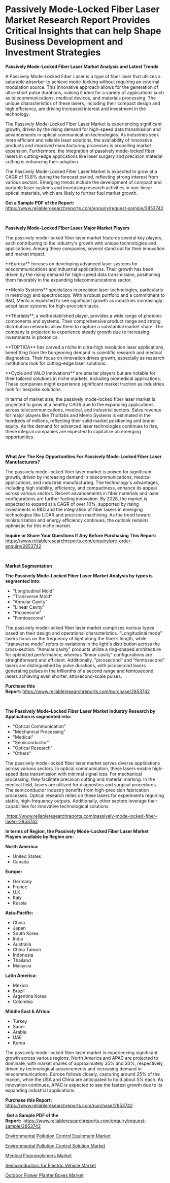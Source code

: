 <p><h1>Passively Mode-Locked Fiber Laser Market Research Report Provides Critical Insights that can help Shape Business Development and Investment Strategies</h1></p><p><strong>Passively Mode-Locked Fiber Laser Market Analysis and Latest Trends</strong></p>
<p><p>A Passively Mode-Locked Fiber Laser is a type of fiber laser that utilizes a saturable absorber to achieve mode-locking without requiring an external modulation source. This innovative approach allows for the generation of ultra-short pulse durations, making it ideal for a variety of applications such as telecommunications, medical devices, and materials processing. The unique characteristics of these lasers, including their compact design and high efficiency, are driving increased interest and investment in the technology.</p><p>The Passively Mode-Locked Fiber Laser Market is experiencing significant growth, driven by the rising demand for high-speed data transmission and advancements in optical communication technologies. As industries seek more efficient and reliable laser solutions, the availability of innovative products and improved manufacturing processes is propelling market expansion. Furthermore, the integration of passively mode-locked fiber lasers in cutting-edge applications like laser surgery and precision material cutting is enhancing their adoption.</p><p>The Passively Mode-Locked Fiber Laser Market is expected to grow at a CAGR of 13.8% during the forecast period, reflecting strong interest from various sectors. Emerging trends include the development of compact and portable laser systems and increasing research activities in non-linear optical materials, which are likely to further fuel market growth.</p></p>
<p><strong>Get a Sample PDF of the Report:&nbsp;</strong> <a href="https://www.reliableresearchreports.com/enquiry/request-sample/2853742?utm_campaign=37&utm_medium=2&utm_source=Github&utm_content=ia&utm_term=12032025&utm_id=passively-mode-locked-fiber-laser">https://www.reliableresearchreports.com/enquiry/request-sample/2853742</a></p>
<p>&nbsp;</p>
<p><strong>Passively Mode-Locked Fiber Laser Major Market Players</strong></p>
<p><p>The passively mode-locked fiber laser market features several key players, each contributing to the industry's growth with unique technologies and applications. Among these companies, several stand out for their innovation and market impact.</p><p>**Eureka** focuses on developing advanced laser systems for telecommunications and industrial applications. Their growth has been driven by the rising demand for high-speed data transmission, positioning them favorably in the expanding telecommunications sector.</p><p>**Menlo Systems** specializes in precision laser technologies, particularly in metrology and spectroscopy. With a robust portfolio and a commitment to R&D, Menlo is expected to see significant growth as industries increasingly adopt laser systems for high-precision tasks.</p><p>**Thorlabs**, a well-established player, provides a wide range of photonic components and systems. Their comprehensive product range and strong distribution networks allow them to capture a substantial market share. The company is projected to experience steady growth due to increasing investments in photonics.</p><p>**TOPTICA** has carved a niche in ultra-high resolution laser applications, benefitting from the burgeoning demand in scientific research and medical diagnostics. Their focus on innovation drives growth, especially as research institutions look for cutting-edge laser solutions.</p><p>**Cycle and VALO Innovations** are smaller players but are notable for their tailored solutions in niche markets, including biomedical applications. These companies might experience significant market traction as industries look for bespoke solutions.</p><p>In terms of market size, the passively mode-locked fiber laser market is projected to grow at a healthy CAGR due to the expanding applications across telecommunications, medical, and industrial sectors. Sales revenue for major players like Thorlabs and Menlo Systems is estimated in the hundreds of millions, reflecting their solid market positioning and brand equity. As the demand for advanced laser technologies continues to rise, these integral companies are expected to capitalize on emerging opportunities.</p></p>
<p>&nbsp;</p>
<p><strong>What Are The Key Opportunities For Passively Mode-Locked Fiber Laser Manufacturers?</strong></p>
<p><p>The passively mode-locked fiber laser market is poised for significant growth, driven by increasing demand in telecommunications, medical applications, and industrial manufacturing. The technology's advantages, including high stability, efficiency, and compactness, enhance its appeal across various sectors. Recent advancements in fiber materials and laser configurations are further fueling innovation. By 2028, the market is expected to expand at a CAGR of over 10%, supported by rising investments in R&D and the integration of fiber lasers in emerging technologies like LiDAR and precision machining. As the trend toward miniaturization and energy efficiency continues, the outlook remains optimistic for this niche market.</p></p>
<p><strong>Inquire or Share Your Questions If Any Before Purchasing This Report:</strong> <a href="https://www.reliableresearchreports.com/enquiry/pre-order-enquiry/2853742?utm_campaign=37&utm_medium=2&utm_source=Github&utm_content=ia&utm_term=12032025&utm_id=passively-mode-locked-fiber-laser">https://www.reliableresearchreports.com/enquiry/pre-order-enquiry/2853742</a></p>
<p>&nbsp;</p>
<p><strong>Market Segmentation</strong></p>
<p><strong>The Passively Mode-Locked Fiber Laser Market Analysis by types is segmented into:</strong></p>
<p><ul><li>"Longitudinal Mold"</li><li>"Transverse Mold"</li><li>"Annular Cavity"</li><li>"Linear Cavity"</li><li>"Picosecond"</li><li>"Femtosecond"</li></ul></p>
<p><p>The passively mode-locked fiber laser market comprises various types based on their design and operational characteristics. "Longitudinal mode" lasers focus on the frequency of light along the fiber’s length, while "transverse mode" refers to variations in the light's distribution across the cross-section. "Annular cavity" products utilize a ring-shaped architecture for optimized performance, whereas "linear cavity" configurations are straightforward and efficient. Additionally, "picosecond" and "femtosecond" lasers are distinguished by pulse durations, with picosecond lasers generating pulses in the trillionths of a second range and femtosecond lasers achieving even shorter, attosecond-scale pulses.</p></p>
<p><strong>Purchase this Report:&nbsp;</strong><a href="https://www.reliableresearchreports.com/purchase/2853742?utm_campaign=37&utm_medium=2&utm_source=Github&utm_content=ia&utm_term=12032025&utm_id=passively-mode-locked-fiber-laser">https://www.reliableresearchreports.com/purchase/2853742</a></p>
<p>&nbsp;</p>
<p><strong>The Passively Mode-Locked Fiber Laser Market Industry Research by Application is segmented into:</strong></p>
<p><ul><li>"Optical Communication"</li><li>"Mechanical Processing"</li><li>"Medical"</li><li>"Semiconductor"</li><li>"Optical Research"</li><li>"Others"</li></ul></p>
<p><p>The passively mode-locked fiber laser market serves diverse applications across various sectors. In optical communication, these lasers enable high-speed data transmission with minimal signal loss. For mechanical processing, they facilitate precision cutting and material marking. In the medical field, lasers are utilized for diagnostics and surgical procedures. The semiconductor industry benefits from high-precision fabrication processes. Optical research relies on these lasers for experiments requiring stable, high-frequency outputs. Additionally, other sectors leverage their capabilities for innovative technological solutions.</p></p>
<p><a href="https://www.reliableresearchreports.com/passively-mode-locked-fiber-laser-r2853742?utm_campaign=37&utm_medium=2&utm_source=Github&utm_content=ia&utm_term=12032025&utm_id=passively-mode-locked-fiber-laser">&nbsp;https://www.reliableresearchreports.com/passively-mode-locked-fiber-laser-r2853742</a></p>
<p><strong>In terms of Region, the Passively Mode-Locked Fiber Laser Market Players available by Region are:</strong></p>
<p>
    <p> <strong> North America: </strong>
        <ul>
            <li>United States</li>
            <li>Canada</li>
        </ul>
        </p> 
    <p> <strong> Europe: </strong>
        <ul>
            <li>Germany</li>
            <li>France</li>
            <li>U.K.</li>
            <li>Italy</li>
            <li>Russia</li>
        </ul>
        </p> 
    <p> <strong> Asia-Pacific: </strong>
        <ul>
            <li>China</li>
            <li>Japan</li>
            <li>South Korea</li>
            <li>India</li>
            <li>Australia</li>
            <li>China Taiwan</li>
            <li>Indonesia</li>
            <li>Thailand</li>
            <li>Malaysia</li>
        </ul>
        </p> 
    <p> <strong> Latin America: </strong>
        <ul>
            <li>Mexico</li>
            <li>Brazil</li>
            <li>Argentina Korea</li>
            <li>Colombia</li>
        </ul>
        </p> 
    <p> <strong> Middle East & Africa: </strong>
        <ul>
            <li>Turkey</li>
            <li>Saudi</li>
            <li>Arabia</li>
            <li>UAE</li>
            <li>Korea</li>
        </ul>
    </p>
    </p>
<p><p>The passively mode-locked fiber laser market is experiencing significant growth across various regions. North America and APAC are projected to dominate, with market shares of approximately 35% and 30%, respectively, driven by technological advancements and increasing demand in telecommunications. Europe follows closely, capturing around 25% of the market, while the USA and China are anticipated to hold about 5% each. As innovation continues, APAC is expected to see the fastest growth due to its expanding industrial applications.</p></p>
<p><strong>Purchase this Report: </strong><a href="https://www.reliableresearchreports.com/purchase/2853742?utm_campaign=37&utm_medium=2&utm_source=Github&utm_content=ia&utm_term=12032025&utm_id=passively-mode-locked-fiber-laser">https://www.reliableresearchreports.com/purchase/2853742</a></p>
<p>&nbsp;<strong>Get a Sample PDF of the Report:&nbsp;&nbsp;</strong><a href="https://www.reliableresearchreports.com/enquiry/request-sample/2853742?utm_campaign=37&utm_medium=2&utm_source=Github&utm_content=ia&utm_term=12032025&utm_id=passively-mode-locked-fiber-laser">https://www.reliableresearchreports.com/enquiry/request-sample/2853742</a></p>
<p><strong></strong></p>
<p><p><a href="https://github.com/AlisaRowe24/Market-Research-Report-List-1/blob/main/environmental-pollution-control-equipment-market.md?utm_campaign=37&utm_medium=2&utm_source=Github&utm_content=ia&utm_term=12032025&utm_id=passively-mode-locked-fiber-laser">Environmental Pollution Control Equipment Market</a></p><p><a href="https://github.com/HobertDavis43/Market-Research-Report-List-1/blob/main/environmental-pollution-control-solution-market.md?utm_campaign=37&utm_medium=2&utm_source=Github&utm_content=ia&utm_term=12032025&utm_id=passively-mode-locked-fiber-laser">Environmental Pollution Control Solution Market</a></p><p><a href="https://github.com/arvelm4nthig/Market-Research-Report-List-1/blob/main/medical-fluoropolymers-market.md?utm_campaign=37&utm_medium=2&utm_source=Github&utm_content=ia&utm_term=12032025&utm_id=passively-mode-locked-fiber-laser">Medical Fluoropolymers Market</a></p><p><a href="https://github.com/AKSHATREPORTPRIME/Market-Research-Report-List-7/blob/main/semiconductors-for-electric-vehicle-market.md?utm_campaign=37&utm_medium=2&utm_source=Github&utm_content=ia&utm_term=12032025&utm_id=passively-mode-locked-fiber-laser">Semiconductors for Electric Vehicle Market</a></p><p><a href="https://github.com/AshikRahman991/Market-Research-Report-List-1/blob/main/outdoor-flower-planter-boxes-market.md?utm_campaign=37&utm_medium=2&utm_source=Github&utm_content=ia&utm_term=12032025&utm_id=passively-mode-locked-fiber-laser">Outdoor Flower Planter Boxes Market</a></p></p>